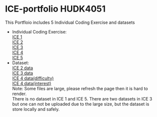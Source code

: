# ICE-portfolio HUDK4051
This Portfloio includes 5 Individual Coding Exercise and datasets
- Individual Coding Exercise:  
[ICE 1](https://github.com/KWangMark/ICE-portfolio/blob/c040839da68c75d360d1483200544b9304aec7ae/ICE1.ipynb)   
[ICE 2](https://github.com/KWangMark/ICE-portfolio/blob/c040839da68c75d360d1483200544b9304aec7ae/ICE2%20v2.ipynb)    
[ICE 3](https://github.com/KWangMark/ICE-portfolio/blob/c040839da68c75d360d1483200544b9304aec7ae/ICE%203%20.ipynb)  
[ICE 4](https://github.com/KWangMark/ICE-portfolio/blob/c040839da68c75d360d1483200544b9304aec7ae/ICE%204.ipynb)   
[ICE 5](https://github.com/KWangMark/ICE-portfolio/blob/c040839da68c75d360d1483200544b9304aec7ae/ICE5.ipynb)   
- Dataset:   
[ICE 2 data](https://github.com/KWangMark/ICE-portfolio/blob/877d42febbd5de4af108a7787685c5a7bb0c2bce/ICE2_data_eval.csv)  
[ICE 3 data](https://github.com/KWangMark/ICE-portfolio/blob/877d42febbd5de4af108a7787685c5a7bb0c2bce/ICE%203%20data%20ct.csv)  
[ICE 4 data(difficulty)](https://github.com/KWangMark/ICE-portfolio/blob/877d42febbd5de4af108a7787685c5a7bb0c2bce/ICE%204%20difficulty.csv)  
[ICE 4 data(interest)](https://github.com/KWangMark/ICE-portfolio/blob/877d42febbd5de4af108a7787685c5a7bb0c2bce/ICE%204%20interest.csv)  
Note: Some files are large, please refresh the page then it is hard to render.  
There is no dataset in ICE 1 and ICE 5. There are two datasets in ICE 3 but one can not be uploaded due to the large size, but the dataset is store locally and safely.
